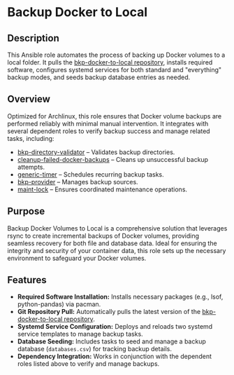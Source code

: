# Backup Docker to Local

## Description

This Ansible role automates the process of backing up Docker volumes to a local folder. It pulls the [bkp-docker-to-local repository](https://github.com/kevinveenbirkenbach/bkp-docker-to-local.git), installs required software, configures systemd services for both standard and "everything" backup modes, and seeds backup database entries as needed.

## Overview

Optimized for Archlinux, this role ensures that Docker volume backups are performed reliably with minimal manual intervention. It integrates with several dependent roles to verify backup success and manage related tasks, including:
- [bkp-directory-validator](../bkp-directory-validator/) – Validates backup directories.
- [cleanup-failed-docker-backups](../cleanup-failed-docker-backups/) – Cleans up unsuccessful backup attempts.
- [generic-timer](../generic-timer/) – Schedules recurring backup tasks.
- [bkp-provider](../bkp-provider/) – Manages backup sources.
- [maint-lock](../maint-lock/) – Ensures coordinated maintenance operations.

## Purpose

Backup Docker Volumes to Local is a comprehensive solution that leverages rsync to create incremental backups of Docker volumes, providing seamless recovery for both file and database data. Ideal for ensuring the integrity and security of your container data, this role sets up the necessary environment to safeguard your Docker volumes.

## Features

- **Required Software Installation:** Installs necessary packages (e.g., lsof, python-pandas) via pacman.
- **Git Repository Pull:** Automatically pulls the latest version of the [bkp-docker-to-local repository](https://github.com/kevinveenbirkenbach/bkp-docker-to-local.git).
- **Systemd Service Configuration:** Deploys and reloads two systemd service templates to manage backup tasks.
- **Database Seeding:** Includes tasks to seed and manage a backup database (`databases.csv`) for tracking backup details.
- **Dependency Integration:** Works in conjunction with the dependent roles listed above to verify and manage backups.
